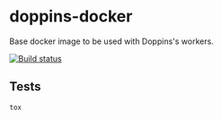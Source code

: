 # doppins-docker
Base docker image to be used with Doppins's workers.

[![Build status](https://ci.frigg.io/doppins-versioning/doppins-docker.svg)](https://ci.frigg.io/doppins-versioning/doppins-docker/last/)

## Tests
```
tox
```
